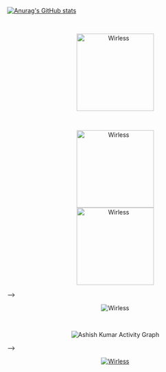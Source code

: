 
[![Anurag's GitHub stats](https://github-readme-stats.vercel.app/api?username=wirless)](https://github.com/anuraghazra/github-readme-stats)


<br>



<p align="center"><img height="180em" src="https://github-profile-summary-cards.vercel.app/api/cards/profile-details?username=Wirless&theme=github_dark" alt="Wirless" align = "center"/></p>

<br>

<p align="center"><img height="180em" src="https://github-readme-stats.vercel.app/api?username=Wirless&hide_border=true&count_private=true&show_icons=true&theme=tokyonight" alt="Wirless" align = "center"/>
<br>
<img height="180em" src="https://github-readme-stats.vercel.app/api/top-langs?username=Wirless&show_icons=true&locale=en&layout=compact&hide_border=true&theme=tokyonight" alt="Wirless" align = "center"/></p> -->


<br>
<p align="center"><img src="https://github-readme-streak-stats.herokuapp.com/?user=Wirless&theme=tokyonight&hide_border=true&stroke=0000&background=0D1117&ring=e05397&fire=e05397&currStreakLabel=e05397" alt="Wirless" /></p>

<br>
<p align="center"<a href="#"><img alt="Ashish Kumar Activity Graph" src="https://activity-graph.herokuapp.com/graph?username=Wirless&bg_color=0D1117&color=e05397&line=e05397&point=FFFFFF&hide_border=true&" /></a></p> -->


<br>
<p align="center"> <a href="https://github.com/Anderson0xFF"><img src="https://github-profile-trophy.vercel.app/?username=Wirless&margin-w=5&theme=tokyonight" alt="Wirless" /></a> </p>
<br>
